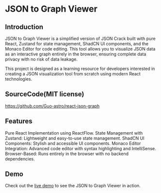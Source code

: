 # JSON to Graph Viewer

## Introduction
JSON to Graph Viewer is a simplified version of JSON Crack built with pure React, Zustand for state management, ShadCN UI components, and the Monaco Editor for code editing. This tool allows you to visualize JSON data as an interactive graph entirely in the browser, ensuring complete data privacy with no risk of data leakage.

This project is designed as a learning resource for developers interested in creating a JSON visualization tool from scratch using modern React technologies.

## SourceCode(MIT license)
https://github.com/Guo-astro/react-json-graph 

## Features
Pure React Implementation using ReactFlow.
State Management with Zustand: Lightweight and easy-to-use state management.
ShadCN UI Components: Stylish and accessible UI components.
Monaco Editor Integration: Advanced code editor with syntax highlighting and IntelliSense.
Browser-Based: Runs entirely in the browser with no backend dependencies.

## Demo
Check out the [live demo](https://goastro.website/dashboard/json-to-graph) to see the JSON to Graph Viewer in action.